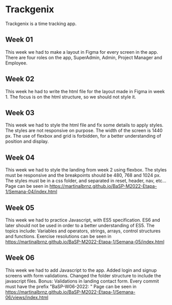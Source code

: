 # Trackgenix 
Trackgenix is a time tracking app.

## Week 01
This week we had to make a layout in Figma for every screen in the app.
There are four roles on the app, SuperAdmin, Admin, Project Manager and Employee.


## Week 02
This week he had to write the html file for the layout made in Figma in week 1.
The focus is on the html structure, so we should not style it.

## Week 03
This week we had to style the html file and fix some details to apply styles. 
The styles are not responsive on purpose. The width of the screen is 1440 px.
The use of flexbox and grid is forbidden, for a better understanding of position and display.

## Week 04
This week we had to style the landing from week 2 using flexbox.
The styles must be responsive and the breakpoints should be 480, 768 and 1024 px.
The styles must be in a css folder, and separated in reset, header, nav, etc...
Page can be seen in https://martinalbrnz.github.io/BaSP-M2022-Etapa-1/Semana-04/index.html

## Week 05
This week we had to practice Javascript, with ES5 specification.
ES6 and later should not be used in order to a better understanding of ES5.
The topics include: Variables and operators, strings, arrays, control structures and functions.
Exercise resolutions can be seen in https://martinalbrnz.github.io/BaSP-M2022-Etapa-1/Semana-05/index.html

## Week 06
This week we had to add Javascript to the app. 
Added login and signup screens with form validations.
Changed the folder structure to include the javascript files.
Bonus: Validations in landing contact form.
Every commit must have the prefix "BaSP-W06-2022: "
Page can be seen in https://martinalbrnz.github.io/BaSP-M2022-Etapa-1/Semana-06/views/index.html
